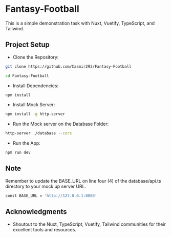 # Fantasy-Football

This is a simple demonstration task with Nuxt, Vuetify, TypeScript, and Tailwind.

## Project Setup

- Clone the Repository:

```sh
git clone https://github.com/Casmir293/Fantasy-Football
```

```sh
cd Fantasy-Football
```

- Install Dependencies:

```sh
npm install
```

- Install Mock Server:

```sh
npm install -g http-server
```

- Run the Mock server on the Database Folder:

```sh
http-server ./database --cors
```

- Run the App:

```sh
npm run dev
```

## Note

Remember to update the BASE_URL on line four (4) of the database/api.ts directory to your mock up server URL.

```sh
const BASE_URL = 'http://127.0.0.1:8080'
```

## Acknowledgments

- Shoutout to the Nuxt, TypeScript, Vuetify, Tailwind communities for their excellent tools and resources.
